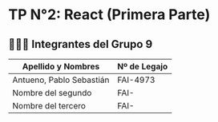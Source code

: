 # TP N°2: React (Primera Parte)

## 🧑‍🤝‍🧑 Integrantes del Grupo 9

| Apellido y Nombres           | Nº de Legajo |
|------------------------------|--------------|
| Antueno, Pablo Sebastián     |   FAI-4973   |
| Nombre del segundo           |   FAI-       |
| Nombre del tercero           |   FAI-       |